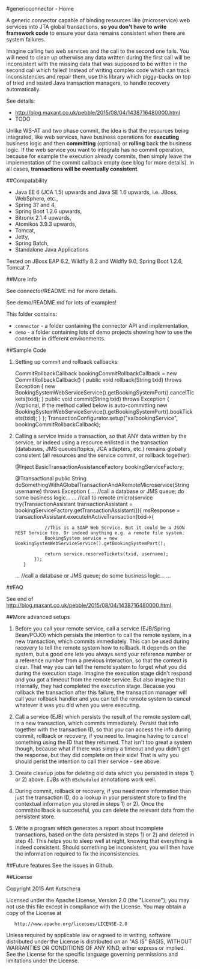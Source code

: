 #genericconnector - Home

A generic connector capable of binding resources like (microservice) web services into JTA global transactions, **so you don't have to write framework code** to ensure your
data remains consistent when there are system failures.

Imagine calling two web services and the call to the second one fails. You will need to clean up otherwise any data written during the first call will be inconsistent with the missing data that was supposed to be written in the second call which failed!  Instead of writing complex code which can track inconsistencies and repair them, use this library which piggy-backs on top of tried and tested Java transaction managers, to handle recovery automatically.

See details:

- http://blog.maxant.co.uk/pebble/2015/08/04/1438716480000.html
- TODO

Unlike WS-AT and two phase commit, the idea is that the resources being integrated, like web services, have business operations for **executing** business logic and then **committing** (optional) or **rolling** back the business logic.  If the web service you want to integrate has no commit operation, because for example the execution already commits, then simply leave the implementation of the commit callback empty (see blog for more details).  In all cases, **transactions will be eventually consistent**.

##Compatability

- Java EE 6 (JCA 1.5) upwards and Java SE 1.6 upwards, i.e. JBoss, WebSphere, etc.,
- Spring 3? and 4,
- Spring Boot 1.2.6 upwards,
- Bitronix 2.1.4 upwards,
- Atomikos 3.9.3 upwards,
- Tomcat,
- Jetty,
- Spring Batch,
- Standalone Java Applications

Tested on JBoss EAP 6.2, Wildfly 8.2 and Wildfly 9.0, Spring Boot 1.2.6, Tomcat 7.

##More Info

See connector/README.md for more details.

See demo/README.md for lots of examples!

This folder contains:

- `connector` - a folder containing the connector API and implementation,
- `demo` - a folder containing lots of demo projects showing how to use the connector in different environments.

##Sample Code

1) Setting up commit and rollback callbacks:

      CommitRollbackCallback bookingCommitRollbackCallback = new CommitRollbackCallback() {
          public void rollback(String txid) throws Exception {
              new BookingSystemWebServiceService().getBookingSystemPort().cancelTickets(txid);
          }
          public void commit(String txid) throws Exception {
              //optional, if the method called below is auto-committing
              new BookingSystemWebServiceService().getBookingSystemPort().bookTickets(txid);
          }
      };
      TransactionConfigurator.setup("xa/bookingService", bookingCommitRollbackCallback);

2) Calling a service inside a transaction, so that ANY data written by the service, or indeed using a resource enlisted in the transaction (databases, JMS queues/topics, JCA adapters, etc.) remains globally consistent (all resources and the service commit, or rollback together):

      @Inject BasicTransactionAssistanceFactory bookingServiceFactory;

      @Transactional
      public String doSomethingWithAGlobalTransactionAndARemoteMicroservice(String username) throws Exception {
      ...
          //call a database or JMS queue; do some business logic...
      ...
          //call to remote (micro)service
          try(TransactionAssistant transactionAssistant = bookingServiceFactory.getTransactionAssistant()){
              msResponse = transactionAssistant.executeInActiveTransaction(txid->{

                  //This is a SOAP Web Service. But it could be a JSON REST Service too. Or indeed anything e.g. a remote file system.
                  BookingSystem service = new BookingSystemWebServiceService().getBookingSystemPort();

                  return service.reserveTickets(txid, username);
              });
          }
      ...
          //call a database or JMS queue; do some business logic...
      ...

##FAQ

See end of http://blog.maxant.co.uk/pebble/2015/08/04/1438716480000.html.

##More advanced setups

1) Before you call your remote service, call a service (EJB/Spring Bean/POJO) which persists the intention to call the remote system, in a new transaction, which commits immediately. This can be used during recovery to tell the remote system how to rollback. It depends on the system, but a good one lets you always send your reference number or a reference number from a previous interaction, so that the context is clear. That way you can tell the remote system to forget what you did during the execution stage. Imagine the execution stage didn't respond and you got a timeout from the remote service. But also imagine that internally, they had completed the execution stage. Because you rollback the transaction after this failure, the transaction manager will call your rollback handler and you can tell the remote system to cancel whatever it was you did when you were executing.

2) Call a service (EJB) which persists the result of the remote system call, in a new transaction, which commits immediately. Persist that info together with the transaction ID, so that you can access the info during commit, rollback or recovery, if you need to. Imagine having to cancel something using the ID that they returned.  That isn't too great a system though, because what if there was simply a timeout and you didn't get the response, but they did complete on their side!  That is why you should perist the intention to call their service - see above.

3) Create cleanup jobs for deleting old data which you persisted in steps 1) or 2) above. EJBs with `@Scheduled` annotations work well.

4) During commit, rollback or recovery, if you need more information than just the transaction ID, do a lookup in your persistent store to find the contextual information you stored in steps 1) or 2).  Once the commit/rollback is successful, you can delete the relevant data from the persistent store.

5) Write a program which generates a report about incomplete transactions, based on the data persisted in steps 1) or 2) and deleted in step 4).  This helps you to sleep well at night, knowing that everything is indeed consistent. Should something be inconsistent, you will then have the information required to fix the inconsistencies.

##Future features
See the issues in Github.

##License

 Copyright 2015 Ant Kutschera

   Licensed under the Apache License, Version 2.0 (the "License");
   you may not use this file except in compliance with the License.
   You may obtain a copy of the License at

       http://www.apache.org/licenses/LICENSE-2.0

   Unless required by applicable law or agreed to in writing, software
   distributed under the License is distributed on an "AS IS" BASIS,
   WITHOUT WARRANTIES OR CONDITIONS OF ANY KIND, either express or implied.
   See the License for the specific language governing permissions and
   limitations under the License.
